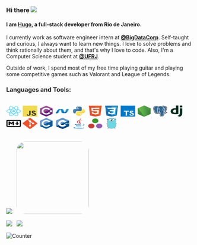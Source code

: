 ### Hi there <img src="https://emojis.slackmojis.com/emojis/images/1536351075/4594/blob-wave.gif" width="25"/>
#### I am [**Hugo**](https://hugofolloni.netlify.app), a full-stack developer from Rio de Janeiro. 

I currently work as software engineer intern at [**@BigDataCorp**](https://bigdatacorp.com.br). Self-taught and curious, I always want to learn new things. I love to solve problems and think rationally about them, and that's why I love to code. Also, I'm a Computer Science student at [**@UFRJ**](https://en.wikipedia.org/wiki/Federal_University_of_Rio_de_Janeiro).

Outside of work, I spend most of my free time playing guitar and playing some competitive games such as Valorant and League of Legends.

### Languages and Tools: 

<div style="display: inline_block"><br>
<img src='https://raw.githubusercontent.com/devicons/devicon/6910f0503efdd315c8f9b858234310c06e04d9c0/icons/react/react-original.svg' alt='react' height='30' width='40'> 
<img src='https://raw.githubusercontent.com/devicons/devicon/6910f0503efdd315c8f9b858234310c06e04d9c0/icons/javascript/javascript-original.svg' alt='javascript' height='30' width='40'> 
<img src='https://raw.githubusercontent.com/devicons/devicon/6910f0503efdd315c8f9b858234310c06e04d9c0/icons/csharp/csharp-original.svg' alt='csharp' height='30' width='40'> 
<img src='https://raw.githubusercontent.com/devicons/devicon/6910f0503efdd315c8f9b858234310c06e04d9c0/icons/dot-net/dot-net-original.svg' alt='c#' height='30' width='40'>  
<img src='https://raw.githubusercontent.com/devicons/devicon/6910f0503efdd315c8f9b858234310c06e04d9c0/icons/python/python-original.svg' alt='python' height='30' width='40'> 
<img src='https://raw.githubusercontent.com/devicons/devicon/6910f0503efdd315c8f9b858234310c06e04d9c0/icons/html5/html5-original.svg' alt='html' height='30' width='40'> 
<img src='https://raw.githubusercontent.com/devicons/devicon/6910f0503efdd315c8f9b858234310c06e04d9c0/icons/css3/css3-original.svg' alt='css' height='30' width='40'>  
<img src='https://raw.githubusercontent.com/devicons/devicon/6910f0503efdd315c8f9b858234310c06e04d9c0/icons/typescript/typescript-original.svg' alt='typescript' height='30' width='40'>   
<img src='https://raw.githubusercontent.com/devicons/devicon/6910f0503efdd315c8f9b858234310c06e04d9c0/icons/nodejs/nodejs-original.svg' alt='nodejs' height='30' width='40'>   
<img src='https://raw.githubusercontent.com/devicons/devicon/6910f0503efdd315c8f9b858234310c06e04d9c0/icons/postgresql/postgresql-original.svg' alt='postgres' height='30' width='40'>   
<img src='https://raw.githubusercontent.com/devicons/devicon/6910f0503efdd315c8f9b858234310c06e04d9c0/icons/django/django-plain.svg' alt='django' height='30' width='40'> 
<img src='https://raw.githubusercontent.com/devicons/devicon/6910f0503efdd315c8f9b858234310c06e04d9c0/icons/markdown/markdown-original.svg' alt='markdown' height='30' width='40'>  
<img src='https://raw.githubusercontent.com/devicons/devicon/6910f0503efdd315c8f9b858234310c06e04d9c0/icons/git/git-original.svg' alt='git' height='30' width='40'> 
<img src='https://raw.githubusercontent.com/devicons/devicon/6910f0503efdd315c8f9b858234310c06e04d9c0/icons/c/c-original.svg' alt='c' height='30' width='40'> 
<img src='https://raw.githubusercontent.com/devicons/devicon/6910f0503efdd315c8f9b858234310c06e04d9c0/icons/cplusplus/cplusplus-original.svg' alt='c++' height='30' width='40'> 
<img src='https://raw.githubusercontent.com/devicons/devicon/6910f0503efdd315c8f9b858234310c06e04d9c0/icons/java/java-original.svg' alt='java' height='30' width='40'>  
<img src='https://raw.githubusercontent.com/devicons/devicon/6910f0503efdd315c8f9b858234310c06e04d9c0/icons/julia/julia-original.svg' alt='julia' height='30' width='40'>
<img src='https://raw.githubusercontent.com/devicons/devicon/6910f0503efdd315c8f9b858234310c06e04d9c0/icons/go/go-original.svg' alt='golang' height='30' width='40'> 
<br>
</div>
<br>

<p> <img src='https://github-readme-stats.vercel.app/api?username=hugofolloni&show_icons=true&theme=radical'> &nbsp; <img src="https://media1.tenor.com/images/abde8d9dbb4fcb0b07ce2586f39346f6/tenor.gif?itemid=16412621" width="195" height="195" style='border-radius: 12%;'/> </p>


<p><img src='https://github-readme-stats.vercel.app/api/top-langs/?username=hugofolloni&layout=compact&langs_count=10&theme=radical&hide=php,jupyter%20notebook,html,css)'> &nbsp; <img src='https://github-readme-streak-stats.herokuapp.com/?user=hugofolloni&theme=radical' ></p>


![Counter](https://profile-counter.glitch.me/hugofolloni/count.svg)
